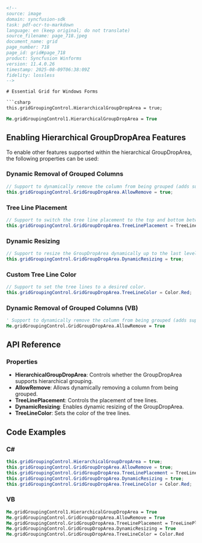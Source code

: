 ```html
<!--
source: image
domain: syncfusion-sdk
task: pdf-ocr-to-markdown
language: en (keep original; do not translate)
source_filename: page_718.jpeg
document_name: grid
page_number: 718
page_id: grid#page_718
product: Syncfusion Winforms
version: 11.4.0.26
timestamp: 2025-08-09T06:38:09Z
fidelity: lossless
-->

# Essential Grid for Windows Forms

```csharp
this.gridGroupingControl.HierarchicalGroupDropArea = true;
```

```vb
Me.gridGroupingControl1.HierarchicalGroupDropArea = True
```

## Enabling Hierarchical GroupDropArea Features

To enable other features supported within the hierarchical GroupDropArea, the following properties can be used:

### Dynamic Removal of Grouped Columns

```csharp
// Support to dynamically remove the column from being grouped (adds support in default GroupDropArea too).
this.gridGroupingControl.GridGroupDropArea.AllowRemove = true;
```

### Tree Line Placement

```csharp
// Support to switch the tree line placement to the top and bottom between hierarchy levels.
this.gridGroupingControl.GridGroupDropArea.TreeLinePlacement = TreeLinePlacement.Bottom;
```

### Dynamic Resizing

```csharp
// Support to resize the GroupDropArea dynamically up to the last level of the hierarchy.
this.gridGroupingControl.GridGroupDropArea.DynamicResizing = true;
```

### Custom Tree Line Color

```csharp
// Support to set the tree lines to a desired color.
this.gridGroupingControl.GridGroupDropArea.TreeLineColor = Color.Red;
```

### Dynamic Removal of Grouped Columns (VB)

```vb
' Support to dynamically remove the column from being grouped (adds support in default GroupDropArea too).
Me.gridGroupingControl.GridGroupDropArea.AllowRemove = True
```

## API Reference

### Properties

- **HierarchicalGroupDropArea**: Controls whether the GroupDropArea supports hierarchical grouping.
- **AllowRemove**: Allows dynamically removing a column from being grouped.
- **TreeLinePlacement**: Controls the placement of tree lines.
- **DynamicResizing**: Enables dynamic resizing of the GroupDropArea.
- **TreeLineColor**: Sets the color of the tree lines.

## Code Examples

### C#

```csharp
this.gridGroupingControl.HierarchicalGroupDropArea = true;
this.gridGroupingControl.GridGroupDropArea.AllowRemove = true;
this.gridGroupingControl.GridGroupDropArea.TreeLinePlacement = TreeLinePlacement.Bottom;
this.gridGroupingControl.GridGroupDropArea.DynamicResizing = true;
this.gridGroupingControl.GridGroupDropArea.TreeLineColor = Color.Red;
```

### VB

```vb
Me.gridGroupingControl1.HierarchicalGroupDropArea = True
Me.gridGroupingControl.GridGroupDropArea.AllowRemove = True
Me.gridGroupingControl.GridGroupDropArea.TreeLinePlacement = TreeLinePlacement.Bottom
Me.gridGroupingControl.GridGroupDropArea.DynamicResizing = True
Me.gridGroupingControl.GridGroupDropArea.TreeLineColor = Color.Red
```

<!-- tags: [Syncfusion Winforms, GridGroupingControl, HierarchicalGroupDropArea, GroupDropArea, TreeLines, DynamicResizing] keywords: [HierarchicalGroupDropArea, AllowRemove, TreeLinePlacement, DynamicResizing, TreeLineColor, gridGroupingControl] -->
```